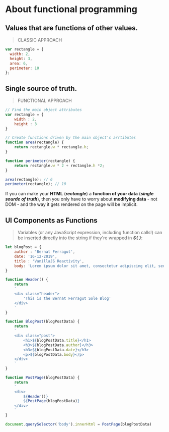 # About functional programming

## Values that are functions of other values.

> CLASSIC APPROACH
```javascript
var rectangle = {
  width: 2,
  height: 3,
  area: 6,
  perimeter: 10
};
```

## Single source of truth.

> FUNCTIONAL APPROACH 
```javascript
// Find the main object attributes
var rectangle = {
    width : 2,
    height : 3
}

// Create functions driven by the main object's arrtibutes
function area(rectangle) {
    return rectangle.w * rectangle.h;
}

function perimeter(rectangle) {
    return rectangle.w * 2 + rectangle.h *2;
}

area(rectangle); // 6
perimeter(rectangle); // 10
```

 If you can make your **HTML** (***rectangle***) a **function of your data** (***single sourde of truth***), then you only have to worry about **modifying data** - not DOM - and the way it gets rendered on the page will be implicit.


## UI Components as Functions

> Variables (or any JavaScript expression, including function calls!) can be inserted directly into the string if they're wrapped in ***${ }***:

```javascript
let blogPost = {
    author : 'Bernat Ferragut',
    date: '16-12-2019',
    title : 'VanillaJS Reactivity',
    body: 'Lorem ipsum dolor sit amet, consectetur adipiscing elit, sed do eiusmod tempor incididunt ut labore et dolore magna aliqua.'
}

function Header() {
    return
    `
    <div class="header">
        'This is the Bernat Ferragut Sole Blog'
    </div>
    `
}

function BlogPost(blogPostData) {
    return 
    `
    <div class="post">
        <h1>${blogPostData.title}</h1>
        <h3>${blogPostData.author}</h3>
        <h3>${blogPostData.date}</h3>
        <p>${blogPostData.body}</p>
    </div>
    `
}

function PostPage(blogPostData) {
    return 
    `
    <div>
        ${Header()}
        ${PostPage(blogPostData)}
    </div>
    `
}

document.querySelector('body').innerHtml = PostPage(blogPostData)
```



